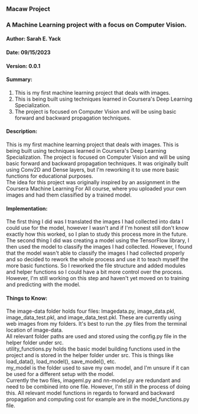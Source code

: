 ### Macaw Project
### A Machine Learning project with a focus on Computer Vision.

#### Author: Sarah E. Yack
#### Date: 09/15/2023

#### Version: 0.0.1

#### Summary:
1. This is my first machine learning project that deals with images.
2. This is being built using techniques learned in Coursera's Deep Learning Specialization.
3. The project is focused on Computer Vision and will be using basic forward and backward propagation techniques.

#### Description:
This is my first machine learning project that deals with images. This is being built using techniques learned in Coursera's Deep Learning Specialization.
The project is focused on Computer Vision and will be using basic forward and backward propagation techniques. It was originally built using Conv2D and Dense layers, but I'm reworking it to use more basic functions for educational purposes.  
The idea for this project was originally inspired by an assignment in the Coursera Machine Learning For All course, where you uploaded your own images and had them classified by a trained model.

#### Implementation:
The first thing I did was I translated the images I had collected into data I could use for the model, however I wasn't and if I'm honest still don't know exactly how this worked, so I plan to study this process more in the future.
The second thing I did was creating a model using the TensorFlow library, I then used the model to classify the images I had collected. However, I found that the model wasn't able to classify the images I had collected properly and so decided to rework the whole process and use it to teach myself the more basic functions. So I reworked the file structure and added modules and helper functions so I could have a bit more control over the process. However, I'm still working on this step and haven't yet moved on to training and predicting with the model.  

#### Things to Know:
The image-data folder holds four files: Imagedata.py, image_data.pkl, image_data_test.pkl, and image_data_test.pkl. These are currently using web images from my folders. It's best to run the .py files from the terminal location of image-data.  
All relevant folder paths are used and stored using the config.py file in the helper folder under src.  
utility_functions.py holds the basic model building functions used in the project and is stored in the helper folder under src. This is things like load_data(), load_model(), save_model(), etc.  
my_model is the folder used to save my own model, and I'm unsure if it can be used for a different setup with the model.  
Currently the two files, imageml.py and nn-model.py are redundant and need to be combined into one file. However, I'm still in the process of doing this. 
All relevant model functions in regards to forward and backward propagation and computing cost for example are in the model_functions.py file.
